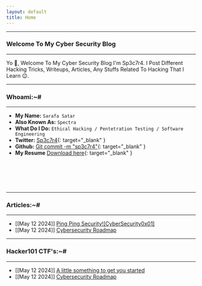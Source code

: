 ```yaml
---
layout: default
title: Home
---
```


* * *
### Welcome To My Cyber Security Blog 
* * *

Yo 👋, Welcome To My Cyber Security Blog I'm Sp3c7r4. I Post Different Hacking Tricks, Writeups, Articles, Any Stuffs Related To Hacking That I Learn 😉. 

* * *
### Whoami:~#
* * *

- **My Name:**    `Sarafa Satar`
- **Also Known As:** `Spectra`
- **What Do I Do:**  `Ethical Hacking / Pentetration Testing / Software Engineering`
- **Twitter:** [Sp3c7r4](https://twitter.com/sp3c7r4_gee){: target="_blank" }
- **Github:** [Git commit -m "sp3c7r4"](https://github.com/sp3c7r4){: target="_blank" }
- **My Resume** [Download here](https://raw.githubusercontent.com/sp3c7r4/sp3c7r4/356f8b9c17007279a83d6722dca742c5f4be80f3/Resume.pdf){: target="_blank" }
<br/>
<br/><br/>
<br/>

* * *
### **Articles:~#**
* * *

- [[May 12 2024]] [Ping Ping Security![CyberSecurity0x01]](./contents/Cybersecurity101/CyberSec101.html)<br/>
- [[May 12 2024]] [Cybersecurity Roadmap](./contents/Cybersecurity101/CyberSecurity-Roadmap.html)

* * *
### **Hacker101 CTF's:~#**
* * *

- [[May 12 2024]] [A little something to get you started](./contents/Cybersecurity101/A%20little%20something%20to%20get%20you%20started.html)<br/>
- [[May 12 2024]] [Cybersecurity Roadmap](./contents/Cybersecurity101/CyberSecurity-Roadmap.html)